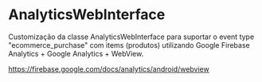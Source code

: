 # AnalyticsWebInterface
Customização da classe AnalyticsWebInterface para suportar o event type "ecommerce_purchase" com items (produtos) utilizando Google Firebase Analytics + Google Analytics + WebView.

https://firebase.google.com/docs/analytics/android/webview
